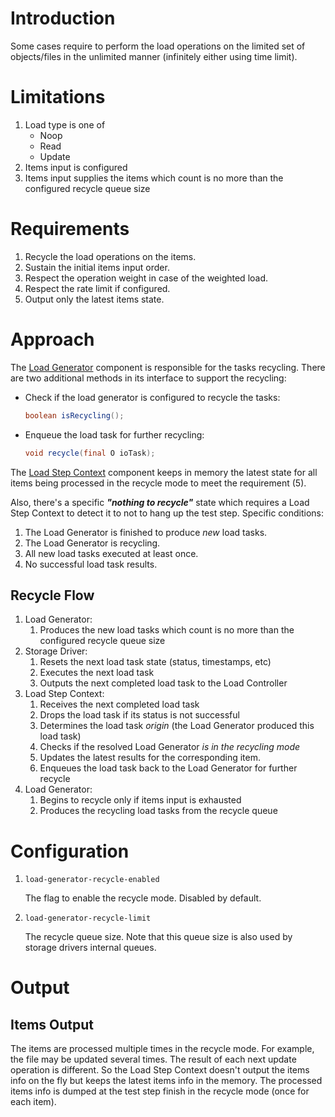 # Introduction

Some cases require to perform the load operations on the limited set of
objects/files in the unlimited manner (infinitely either using time limit).

# Limitations

1. Load type is one of
    * Noop
    * Read
    * Update
2. Items input is configured
3. Items input supplies the items which count is no more than the
    configured recycle queue size

# Requirements

1. Recycle the load operations on the items.
2. Sustain the initial items input order.
3. Respect the operation weight in case of the weighted load.
4. Respect the rate limit if configured.
5. Output only the latest items state.

# Approach

The [Load Generator](architecture.md#load-generator) component is
responsible for the tasks recycling. There are two additional methods in
its interface to support the recycling:
* Check if the load generator is configured to recycle the tasks:
    ```java
    boolean isRecycling();
    ```
* Enqueue the load task for further recycling:
    ```java
    void recycle(final O ioTask);
    ```

The [Load Step Context](architecture.md#load-step-context) component keeps in memory the latest state for all items
being processed in the recycle mode to meet the requirement (5).

Also, there's a specific ***"nothing to recycle"*** state which requires
a Load Step Context to detect it to not to hang up the test step. Specific
conditions:
1. The Load Generator is finished to produce *new* load tasks.
2. The Load Generator is recycling.
3. All new load tasks executed at least once.
4. No successful load task results.

## Recycle Flow

1. Load Generator:
    1. Produces the new load tasks which count is no more than the
        configured recycle queue size
2. Storage Driver:
    1. Resets the next load task state (status, timestamps, etc)
    2. Executes the next load task
    3. Outputs the next completed load task to the Load Controller
3. Load Step Context:
    1. Receives the next completed load task
    2. Drops the load task if its status is not successful
    3. Determines the load task *origin* (the Load Generator produced
        this load task)
    4. Checks if the resolved Load Generator *is in the recycling mode*
    5. Updates the latest results for the corresponding item.
    6. Enqueues the load task back to the Load Generator for further
        recycle
4. Load Generator:
    1. Begins to recycle only if items input is exhausted
    2. Produces the recycling load tasks from the recycle queue

# Configuration

1. `load-generator-recycle-enabled`

    The flag to enable the recycle mode. Disabled by default.

2. `load-generator-recycle-limit`

    The recycle queue size. Note that this queue size is also used by
    storage drivers internal queues.

# Output

## Items Output

The items are processed multiple times in the recycle mode. For
example, the file may be updated several times. The result of each
next update operation is different. So the Load Step Context doesn't
output the items info on the fly but keeps the latest items info in the
memory. The processed items info is dumped at the test step finish in
the recycle mode (once for each item).
